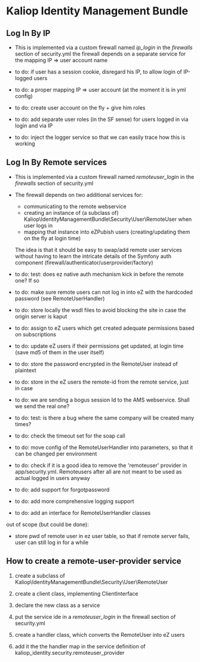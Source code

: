 Kaliop Identity Management Bundle
=================================

## Log In By IP

- This is implemented via a custom firewall
    named *ip_login* in the *firewalls* section of security.yml
    the firewall depends on a separate service for the mapping IP => user account name

- to do: if user has a session cookie, disregard his IP, to allow login of IP-logged users
- to do: a proper mapping IP => user account (at the moment it is in yml config)
- to do: create user account on the fly + give him roles
- to do: add separate user roles (in the SF sense) for users logged in via login and via IP
- to do: inject the logger service so that we can easily trace how this is working

## Log In By Remote services

- This is implemented via a custom firewall
    named *remoteuser_login* in the *firewalls* section of security.yml

- The firewall depends on two additional services for:
    * communicating to the remote webservice
    * creating an instance of (a subclass of) Kaliop\IdentityManagementBundle\Security\User\RemoteUser when user logs in
    * mapping that instance into eZPubish users (creating/updating them on the fly at login time)

    The idea is that it should be easy to swap/add remote user services without having to learn the intricate details of
    the Symfony auth component (firewall/authenticator/userprovider/factory)

- to do: test: does ez native auth mechanism kick in before the remote one? If so
- to do: make sure remote users can not log in into eZ with the hardcoded password (see RemoteUserHandler)
- to do: store locally the wsdl files to avoid blocking the site in case the origin server is kaput
- to do: assign to eZ users which get created adequate permissions based on subscriptions
- to do: update eZ users if their permissions get updated, at login time (save md5 of them in the user itself)
- to do: store the password encrypted in the RemoteUser instead of plaintext
- to do: store in the eZ users the remote-id from the remote service, just in case
- to do: we are sending a bogus session Id to the AMS webservice. Shall we send the real one?
- to do: test: is there a bug where the same company will be created many times?
- to do: check the timeout set for the soap call
- to do: move config of the RemoteUserHandler into parameters, so that it can be changed per environment
- to do: check if it is a good idea to remove the 'remoteuser' provider in app/security.yml. Remoteusers after all are
         not meant to be used as actual logged in users anyway
- to do: add support for forgotpassword
- to do: add more comprehensive logging support
- to do: add an interface for RemoteUserHandler classes

out of scope (but could be done):
- store pwd of remote user in ez user table, so that if remote server fails, user can still log in for a while


## How to create a remote-user-provider service

1. create a subclass of Kaliop\IdentityManagementBundle\Security\User\RemoteUser

2. create a client class, implementing ClientInterface

3. declare the new class as a service

4. put the service ide in a *remoteuser_login* in the firewall section of security.yml

5. create a handler class, which converts the RemoteUser into eZ users

6. add it the the handler map in the service definition of kaliop_identity.security.remoteuser_provider
